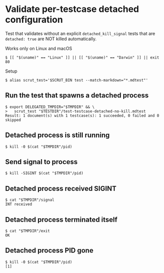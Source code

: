 # Validate per-testcase detached configuration

Test that validates without an explicit `detached_kill_signal` tests that are `detached: true` are NOT killed automatically.

Works only on Linux and macOS

```scrut
$ [[ "$(uname)" == "Linux" ]] || [[ "$(uname)" == "Darwin" ]] || exit 80
```

Setup

```scrut
$ alias scrut_test='$SCRUT_BIN test --match-markdown="*.mdtest"'
```

## Run the test that spawns a detached process

```scrut
$ export DELEGATED_TMPDIR="$TMPDIR" && \
>   scrut_test "$TESTDIR"/test-testcase-detached-no-kill.mdtest
Result: 1 document(s) with 1 testcase(s): 1 succeeded, 0 failed and 0 skipped
```

## Detached process is still running

```scrut {wait: {path: "pid", timeout: 5s}}
$ kill -0 $(cat "$TMPDIR"/pid)
```

## Send signal to process

```scrut
$ kill -SIGINT $(cat "$TMPDIR"/pid)
```

## Detached process received SIGINT

```scrut {wait: {path: "signal", timeout: 5s}}
$ cat "$TMPDIR"/signal
INT received
```

## Detached process terminated itself

```scrut {wait: {path: "exit", timeout: 5s}}
$ cat "$TMPDIR"/exit
OK
```

## Detached process PID gone

```scrut
$ kill -0 $(cat "$TMPDIR"/pid)
[1]
```
